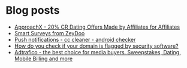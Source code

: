 # Blog posts
<!-- BLOG-POST-LIST:START -->
- [ApproachX - 20% CR Dating Offers Made by Affiliates for Affiliates](https://afflift.com/f/threads/approachx-20-cr-dating-offers-made-by-affiliates-for-affiliates.9381/)
- [Smart Surveys from ZeyDoo](https://afflift.com/f/threads/smart-surveys-from-zeydoo.10505/)
- [Push notifications - cc cleaner - android checker](https://afflift.com/f/threads/push-notifications-cc-cleaner-android-checker.10564/)
- [How do you check if your domain is flagged by security software?](https://afflift.com/f/threads/how-do-you-check-if-your-domain-is-flagged-by-security-software.10572/)
- [Adtrafico - the best choice for media buyers. Sweepstakes, Dating, Mobile Billing and more](https://afflift.com/f/threads/adtrafico-the-best-choice-for-media-buyers-sweepstakes-dating-mobile-billing-and-more.4312/)
<!-- BLOG-POST-LIST:END -->
